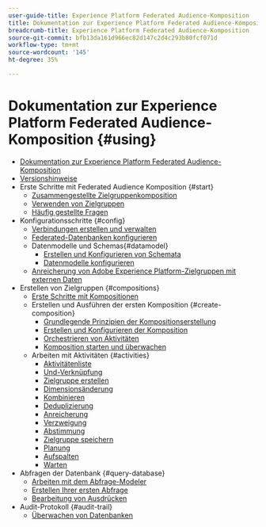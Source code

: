 ```yaml
---
user-guide-title: Experience Platform Federated Audience-Komposition
title: Dokumentation zur Experience Platform Federated Audience-Komposition
breadcrumb-title: Experience Platform Federated Audience-Komposition
source-git-commit: bfb13da161d966ec82d147c2d4c293b80fcf071d
workflow-type: tm+mt
source-wordcount: '145'
ht-degree: 35%

---
```



# Dokumentation zur Experience Platform Federated Audience-Komposition {#using}

+ [Dokumentation zur Experience Platform Federated Audience-Komposition](home.md)
+ [Versionshinweise](start/release-notes.md)
+ Erste Schritte mit Federated Audience Komposition {#start}
   + [Zusammengestellte Zielgruppenkomposition](start/get-started.md)
   + [Verwenden von Zielgruppen](start/audiences.md)
   + [Häufig gestellte Fragen](start/faq.md)
+ Konfigurationsschritte {#config}
   + [Verbindungen erstellen und verwalten](connections/connections.md)
   + [Federated-Datenbanken konfigurieren](connections/federated-db.md)
   + Datenmodelle und Schemas{#datamodel}
      + [Erstellen und Konfigurieren von Schemata](customer/schemas.md)
      + [Datenmodelle konfigurieren](data-management/gs-models.md)
   + [Anreicherung von Adobe Experience Platform-Zielgruppen mit externen Daten](connections/destinations.md)
+ Erstellen von Zielgruppen {#compositions}
   + [Erste Schritte mit Kompositionen](compositions/gs-compositions.md)
   + Erstellen und Ausführen der ersten Komposition {#create-composition}
      + [Grundlegende Prinzipien der Kompositionserstellung](compositions/gs-composition-creation.md)
      + [Erstellen und Konfigurieren der Komposition](compositions/create-composition.md)
      + [Orchestrieren von Aktivitäten](compositions/orchestrate-activities.md)
      + [Komposition starten und überwachen](compositions/start-monitor-composition.md)
   + Arbeiten mit Aktivitäten {#activities}
      + [Aktivitätenliste](compositions/activities/about-activities.md)
      + [Und-Verknüpfung](compositions/activities/and-join.md)
      + [Zielgruppe erstellen](compositions/activities/build-audience.md)
      + [Dimensionsänderung](compositions/activities/change-dimension.md)
      + [Kombinieren](compositions/activities/combine.md)
      + [Deduplizierung](compositions/activities/deduplication.md)
      + [Anreicherung](compositions/activities/enrichment.md)
      + [Verzweigung](compositions/activities/fork.md)
      + [Abstimmung](compositions/activities/reconciliation.md)
      + [Zielgruppe speichern](compositions/activities/save-audience.md)
      + [Planung](compositions/activities/scheduler.md)
      + [Aufspalten](compositions/activities/split.md)
      + [Warten](compositions/activities/wait.md)
+ Abfragen der Datenbank {#query-database}
   + [Arbeiten mit dem Abfrage-Modeler](query/query-modeler-overview.md)
   + [Erstellen Ihrer ersten Abfrage](query/build-query.md)
   + [Bearbeitung von Ausdrücken](query/expression-editor.md)
+ Audit-Protokoll {#audit-trail}
   + [Überwachen von Datenbanken](admin/audit-trail.md)
